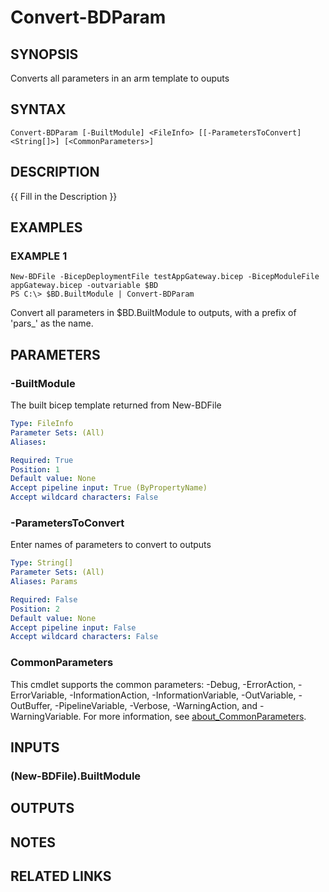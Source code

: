 # Convert-BDParam

## SYNOPSIS
Converts all parameters in an arm template to ouputs

## SYNTAX

```
Convert-BDParam [-BuiltModule] <FileInfo> [[-ParametersToConvert] <String[]>] [<CommonParameters>]
```

## DESCRIPTION
{{ Fill in the Description }}

## EXAMPLES

### EXAMPLE 1
```
New-BDFile -BicepDeploymentFile testAppGateway.bicep -BicepModuleFile appGateway.bicep -outvariable $BD
PS C:\> $BD.BuiltModule | Convert-BDParam
```

Convert all parameters in $BD.BuiltModule to outputs, with a prefix of 'pars_' as the name.

## PARAMETERS

### -BuiltModule
The built bicep template returned from New-BDFile

```yaml
Type: FileInfo
Parameter Sets: (All)
Aliases:

Required: True
Position: 1
Default value: None
Accept pipeline input: True (ByPropertyName)
Accept wildcard characters: False
```

### -ParametersToConvert
Enter names of parameters to convert to outputs

```yaml
Type: String[]
Parameter Sets: (All)
Aliases: Params

Required: False
Position: 2
Default value: None
Accept pipeline input: False
Accept wildcard characters: False
```

### CommonParameters
This cmdlet supports the common parameters: -Debug, -ErrorAction, -ErrorVariable, -InformationAction, -InformationVariable, -OutVariable, -OutBuffer, -PipelineVariable, -Verbose, -WarningAction, and -WarningVariable. For more information, see [about_CommonParameters](http://go.microsoft.com/fwlink/?LinkID=113216).

## INPUTS

### (New-BDFile).BuiltModule
## OUTPUTS

## NOTES

## RELATED LINKS
